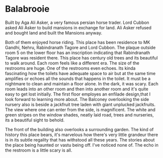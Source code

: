 # Balabrooie

Built by Aga Ali Asker, a very famous persian horse trader. Lord Cubbon asked Ali Asker to build mansions in exchange for land. Ali Asker refused and bought land and built the Mansions anyway.

Both of them enjoyed horse riding. This place has been residence to MK Gandhi, Nehru, Rabindranath Tagore and Lord Cubbon. The plaque outside room 5 on the lower floor has an inscription indicating that Rabindranath Tagore was resident there. This place has century old trees and its beautiful to walk around. Each room feels like a different era. The size of the restrooms are huge. One of the restrooms even echoes. Its kinda fascinating how the toilets have adequate space to air but at the same time amplifies or echoes all the sounds that happens in the toilet. It must be a nightmare to clean and maintain a floor alone. In the dark, it was scary. Each room leads into an other room and then into another room and it's quite easy to get lost initially. The first floor employes an enfilade design,that I look forward to learning more about. The Balconey overlooking the side nursery also is beside a jackfruit tree laden with giant unplucked jackfruits. The view where one can enter from the side, is magnificent. The white and green stripes on the window shades, neatly laid road, trees and nurseries, its a beautiful sight to behold.

The front of the building also overlooks a surrounding garden. The kind of history this place bears, it's marvelous how there's very little grandeur there is in its subtle regality that has withstood all these years. The stories about the place being haunted or vastu being off. I've noticed none of. The echo in the restroom is a little scary is all. 
